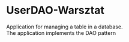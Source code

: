 # UserDAO-Warsztat
Application for managing a table in a database.  
The application implements the DAO pattern
